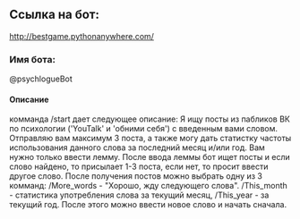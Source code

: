 ## Ссылка на бот:
http://bestgame.pythonanywhere.com/
### Имя бота:
@psychlogueBot

#### Описание
комманда /start дает следующее описание: Я ищу посты из пабликов ВК по психологии ('YouTalk' и 'обними себя') с введенным вами словом. Отправляю вам максимум 3 поста, а также могу дать статистку частоты использования данного слова за последний месяц и/или год. Вам нужно только ввести лемму.
После ввода леммы бот ищет посты и если слово найдено, то присылает 1-3 поста, если нет, то просит ввести другое слово.
После получения постов можно выбрать одну из 3 комманд: /More_words - "Хорошо, жду следующего слова". /This_month - статистика употребления слова за текущий месяц, /This_year - за текущий год.
После этого можно ввести новое слово и начать сначала.
